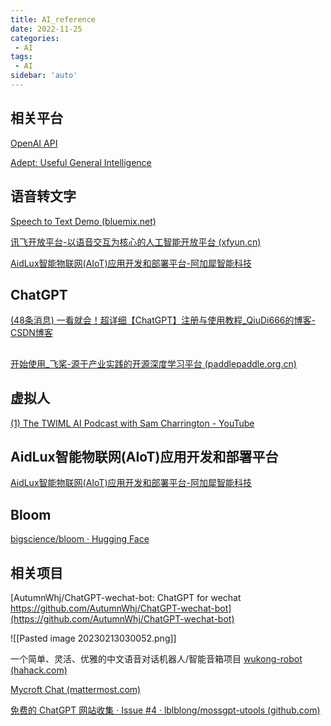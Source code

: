 ```yaml
---
title: AI_reference
date: 2022-11-25
categories:
 - AI
tags:
 - AI
sidebar: 'auto'
---
```


## 相关平台

[OpenAI API](https://beta.openai.com/docs/introduction)

[Adept: Useful General Intelligence](https://www.adept.ai/)

## 语音转文字
[Speech to Text Demo (bluemix.net)](https://speech-to-text-demo.ng.bluemix.net/)

[讯飞开放平台-以语音交互为核心的人工智能开放平台 (xfyun.cn)](https://www.xfyun.cn/)


[AidLux智能物联网(AIoT)应用开发和部署平台-阿加犀智能科技](https://aidlux.com/)

## ChatGPT
[(48条消息) 一看就会！超详细【ChatGPT】注册与使用教程_QiuDi666的博客-CSDN博客](https://blog.csdn.net/qd1813100174/article/details/128218538)

## 
[开始使用_飞桨-源于产业实践的开源深度学习平台 (paddlepaddle.org.cn)](https://www.paddlepaddle.org.cn/install/quick?docurl=/documentation/docs/zh/install/docker/linux-docker.html)

## 虚拟人
[(1) The TWIML AI Podcast with Sam Charrington - YouTube](https://www.youtube.com/channel/UC7kjWIK1H8tfmFlzZO-wHMw)


## AidLux智能物联网(AIoT)应用开发和部署平台
[AidLux智能物联网(AIoT)应用开发和部署平台-阿加犀智能科技](https://aidlux.com/)


## Bloom
[bigscience/bloom · Hugging Face](https://huggingface.co/bigscience/bloom)

## 相关项目
[AutumnWhj/ChatGPT-wechat-bot: ChatGPT for wechat https://github.com/AutumnWhj/ChatGPT-wechat-bot](https://github.com/AutumnWhj/ChatGPT-wechat-bot)


![[Pasted image 20230213030052.png]]


一个简单、灵活、优雅的中文语音对话机器人/智能音箱项目
[wukong-robot (hahack.com)](https://wukong.hahack.com/#/)


[Mycroft Chat (mattermost.com)](https://mycroft.cloud.mattermost.com/login)


[免费的 ChatGPT 网站收集 · Issue #4 · lblblong/mossgpt-utools (github.com)](https://github.com/lblblong/mossgpt-utools/issues/4)


